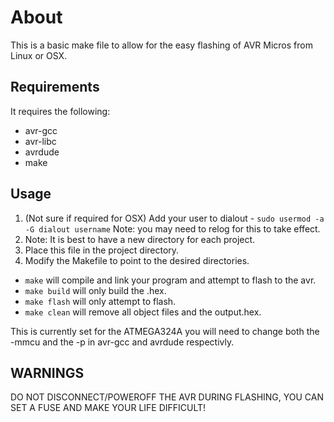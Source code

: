 # About
This is a basic make file to allow for the easy flashing of AVR Micros from Linux or OSX.

## Requirements
It requires the following:
- avr-gcc
- avr-libc
- avrdude
- make
    
## Usage
1. (Not sure if required for OSX) Add your user to dialout - `sudo usermod -a -G dialout username` Note: you may need to relog for this to take effect.
2. Note: It is best to have a new directory for each project.
3. Place this file in the project directory.
4. Modify the Makefile to point to the desired directories.

- ```make``` will compile and link your program and attempt to flash to the avr.
- ```make build``` will only build the .hex.
- ```make flash``` will only attempt to flash.
- ```make clean``` will remove all object files and the output.hex.

This is currently set for the ATMEGA324A you will need to change both the -mmcu and the -p in avr-gcc and avrdude respectivly.

## WARNINGS
DO NOT DISCONNECT/POWEROFF THE AVR DURING FLASHING, YOU CAN SET A FUSE AND MAKE YOUR LIFE DIFFICULT!
